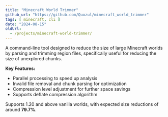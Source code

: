 ```yaml
---
title: "Minecraft World Trimmer"
github_url: "https://github.com/Quozul/minecraft_world_trimmer"
tags: [ minecraft, cli ]
date: "2024-08-15"
oldUrl:
  - /projects/minecraft-world-trimmer/
---
```


A command-line tool designed to reduce the size of large Minecraft worlds by parsing and trimming region files, specifically useful for reducing the size of unexplored chunks.

<!--more-->

**Key Features:**
* Parallel processing to speed up analysis
* Invalid file removal and chunk parsing for optimization
* Compression level adjustment for further space savings
* Supports deflate compression algorithm

Supports 1.20 and above vanilla worlds, with expected size reductions of around **79.7%**.
